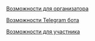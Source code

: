 [Возможности для организатора](Возможности%20для%20организатора.md)

[Возможности Telegram бота](Возможности%20Telegram%20бота.md)

[Возможности для участника](Возможности%20для%20участника.md)